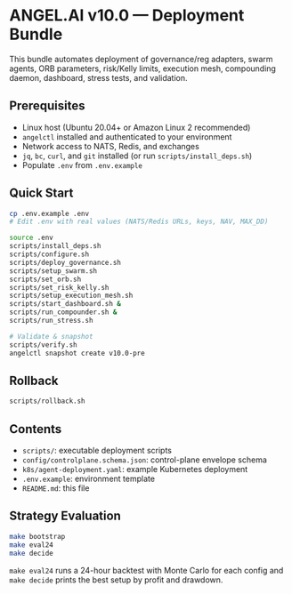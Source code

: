 # ANGEL.AI v10.0 — Deployment Bundle

This bundle automates deployment of governance/reg adapters, swarm agents, ORB parameters,
risk/Kelly limits, execution mesh, compounding daemon, dashboard, stress tests, and validation.

## Prerequisites
- Linux host (Ubuntu 20.04+ or Amazon Linux 2 recommended)
- `angelctl` installed and authenticated to your environment
- Network access to NATS, Redis, and exchanges
- `jq`, `bc`, `curl`, and `git` installed (or run `scripts/install_deps.sh`)
- Populate `.env` from `.env.example`

## Quick Start
```bash
cp .env.example .env
# Edit .env with real values (NATS/Redis URLs, keys, NAV, MAX_DD)

source .env
scripts/install_deps.sh
scripts/configure.sh
scripts/deploy_governance.sh
scripts/setup_swarm.sh
scripts/set_orb.sh
scripts/set_risk_kelly.sh
scripts/setup_execution_mesh.sh
scripts/start_dashboard.sh &
scripts/run_compounder.sh &
scripts/run_stress.sh

# Validate & snapshot
scripts/verify.sh
angelctl snapshot create v10.0-pre
```

## Rollback
```bash
scripts/rollback.sh
```

## Contents
- `scripts/`: executable deployment scripts
- `config/controlplane.schema.json`: control-plane envelope schema
- `k8s/agent-deployment.yaml`: example Kubernetes deployment
- `.env.example`: environment template
- `README.md`: this file

## Strategy Evaluation
```bash
make bootstrap
make eval24
make decide
```
`make eval24` runs a 24-hour backtest with Monte Carlo for each config and `make decide` prints the best setup by profit and drawdown.
